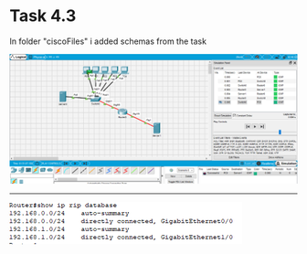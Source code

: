 # Task 4.3

In folder "ciscoFiles" i added schemas from the task

![screenshot 1](screenshots/1.png)

__________________________________________

![screenshot 2](screenshots/2.png)

